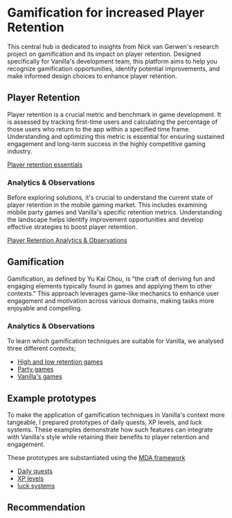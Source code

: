 # Gamification for increased Player Retention
This central hub is dedicated to insights from Nick van Gerwen's research project on gamification and its impact on player retention. Designed specifically for Vanilla's development team, this platform aims to help you recognize gamification opportunities, identify potential improvements, and make informed design choices to enhance player retention.

## Player Retention
Player retention is a crucial metric and benchmark in game development. It is assessed by tracking first-time users and calculating the percentage of those users who return to the app within a specified time frame. Understanding and optimizing this metric is essential for ensuring sustained engagement and long-term success in the highly competitive gaming industry.

[Player retention essentials](https://github.com/NickVanGerwen/GamificationForPlayerRetention/blob/Readme/PlayerRetentionInfo.md)

### Analytics & Observations
Before exploring solutions, it's crucial to understand the current state of player retention in the mobile gaming market. This includes examining mobile party games and Vanilla's specific retention metrics. Understanding the landscape helps identify improvement opportunities and develop effective strategies to boost player retemtion.

[Player Retention Analytics & Observations](https://github.com/NickVanGerwen/GamificationForPlayerRetention/blob/Readme/PlayerRetentionAnalytics.md)

## Gamification
Gamification, as defined by Yu Kai Chou, is "the craft of deriving fun and engaging elements typically found in games and applying them to other contexts." This approach leverages game-like mechanics to enhance user engagement and motivation across various domains, making tasks more enjoyable and compelling. 
 
### Analytics & Observations
To learn which gamification techniques are suitable for Vanilla, we analysed three different contexts;
- [High and low retention games](https://github.com/NickVanGerwen/GamificationForPlayerRetention/blob/Readme/HighAndLowRetentionAnalytics.md)
- [Party games](https://github.com/NickVanGerwen/GamificationForPlayerRetention/blob/Readme/PartyGamesAnalysis.md)
- [Vanilla's games](https://github.com/NickVanGerwen/GamificationForPlayerRetention/blob/Readme/VanillaAnalysis.md)

## Example prototypes
To make the application of gamification techniques in Vanilla's context more tangeable, I prepared prototypes of daily quests, XP levels, and luck systems. These examples demonstrate how such features can integrate  with Vanilla's style while retaining their benefits to player retention and engagement.

These prototypes are substantiated using the [MDA framework](https://en.wikipedia.org/wiki/MDA_framework)
- [Daily quests](https://github.com/NickVanGerwen/GamificationForPlayerRetention/blob/Readme/DailyQuests.md)
- [XP levels](https://github.com/NickVanGerwen/GamificationForPlayerRetention/blob/Readme/XPLevels.md)
- [luck systems]()

## Recommendation
